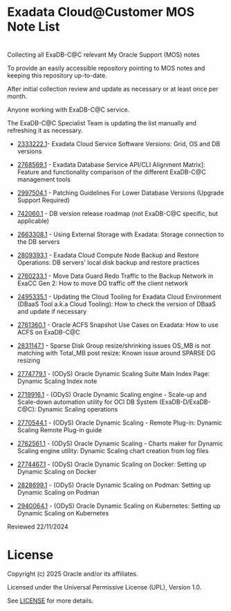 # Exadata Cloud@Customer MOS Note List

# 
Collecting all ExaDB-C@C relevant My Oracle Support (MOS) notes

To provide an easily accessible repository pointing to MOS notes and keeping this repository up-to-date.

After initial collection review and update as necessary or at least once per month. 

Anyone working with ExaDB-C@C service.

The ExaDB-C@C Specialist Team is updating the list manually and refreshing it as necessary. 

- [2333222.1](https://support.oracle.com/epmos/faces/DocumentDisplay?id=2333222.1)- Exadata Cloud Service Software Versions: Grid, OS and DB versions
  
- [2768569.1](https://support.oracle.com/epmos/faces/DocumentDisplay?id=2768569.1) - Exadata Database Service API/CLI Alignment Matrix]: Feature and functionality comparison of the different ExaDB-C@C management tools

- [2997504.1](https://support.oracle.com/epmos/faces/DocumentDisplay?id=2997504.1) - Patching Guidelines For Lower Database Versions (Upgrade Support Required) 

- [742060.1](https://support.oracle.com/epmos/faces/DocumentDisplay?id=742060.1) - DB version release roadmap (not ExaDB-C@C specific, but applicable)
  
- [2663308.1](https://support.oracle.com/epmos/faces/DocumentDisplay?id=2663308.1) - Using External Storage with Exadata: Storage connection to the DB servers 
  
- [2809393.1](https://support.oracle.com/epmos/faces/DocumentDisplay?id=2809393.1) - Exadata Cloud Compute Node Backup and Restore Operations: DB servers' local disk backup and restore practices

- [2760233.1](https://support.oracle.com/epmos/faces/DocumentDisplay?id=2760233.1) - Move Data Guard Redo Traffic to the Backup Network in ExaCC Gen 2: How to move DG traffic off the client network

- [2495335.1](https://support.oracle.com/epmos/faces/DocumentDisplay?id=2495335.1) - Updating the Cloud Tooling for Exadata Cloud Environment (DBaaS Tool a.k.a Cloud Tooling): How to check the version of DBaaS and update if necessary

- [2761360.1](https://support.oracle.com/epmos/faces/DocumentDisplay?id=2761360.1) - Oracle ACFS Snapshot Use Cases on Exadata: How to use ACFS on ExaDB-C@C

- [2831147.1](https://support.oracle.com/epmos/faces/DocumentDisplay?id=2831147.1) - Sparse Disk Group resize/shrinking issues OS_MB is not matching with Total_MB post resize: Known issue around SPARSE DG resizing

- [2774779.1](https://support.oracle.com/epmos/faces/DocumentDisplay?id=2774779.1) - (ODyS) Oracle Dynamic Scaling Suite Main Index Page: Dynamic Scaling Index note

- [2719916.1](https://support.oracle.com/epmos/faces/DocumentDisplay?id=2719916.1) - (ODyS) Oracle Dynamic Scaling engine - Scale-up and Scale-down automation utility for OCI DB System (ExaDB-D/ExaDB-C@C): Dynamic Scaling operations 

- [2770544.1](https://support.oracle.com/epmos/faces/DocumentDisplay?id=2770544.1) - (ODyS) Oracle Dynamic Scaling - Remote Plug-in: Dynamic Scaling Remote Plug-in guide

- [2762561.1](https://support.oracle.com/epmos/faces/DocumentDisplay?id=2762561.1) - (ODyS) Oracle Dynamic Scaling - Charts maker for Dynamic Scaling engine utility: Dynamic Scaling chart creation from log files

- [2774467.1](https://support.oracle.com/epmos/faces/DocumentDisplay?id=2774467.1) - (ODyS) Oracle Dynamic Scaling on Docker: Setting up Dynamic Scaling on Docker

- [2828699.1](https://support.oracle.com/epmos/faces/DocumentDisplay?id=2828699.1) - (ODyS) Oracle Dynamic Scaling on Podman: Setting up Dynamic Scaling on Podman

- [2940064.1](https://support.oracle.com/epmos/faces/DocumentDisplay?id=2940064.1) - (ODyS) Oracle Dynamic Scaling on Kubernetes: Setting up Dynamic Scaling on Kubernetes

Reviewed 22/11/2024

# License

Copyright (c) 2025 Oracle and/or its affiliates.

Licensed under the Universal Permissive License (UPL), Version 1.0.

See [LICENSE](https://github.com/oracle-devrel/technology-engineering/blob/main/LICENSE) for more details.

